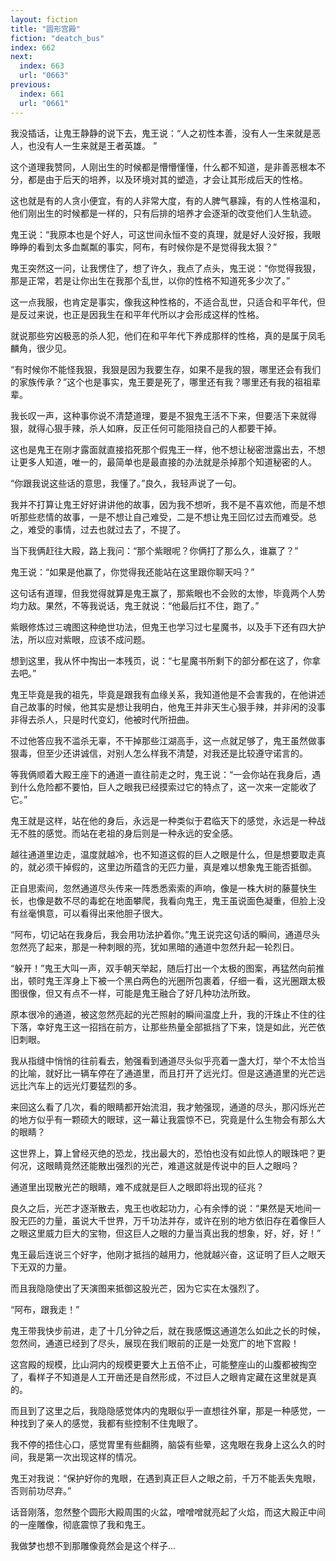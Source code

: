 ```yaml
---
layout: fiction
title: "圆形宫殿"
fiction: "deatch_bus"
index: 662
next:
  index: 663
  url: "0663"
previous:
  index: 661
  url: "0661"
---
```

我没插话，让鬼王静静的说下去，鬼王说：“人之初性本善，没有人一生来就是恶人，也没有人一生来就是王者英雄。 ”

这个道理我赞同，人刚出生的时候都是懵懵懂懂，什么都不知道，是非善恶根本不分，都是由于后天的培养，以及环境对其的塑造，才会让其形成后天的性格。

这也就是有的人贪小便宜，有的人非常大度，有的人脾气暴躁，有的人性格温和，他们刚出生的时候都是一样的，只有后排的培养才会逐渐的改变他们人生轨迹。

鬼王说：“我原本也是个好人，可这世间永恒不变的真理，就是好人没好报，我眼睁睁的看到太多血粼粼的事实，阿布，有时候你是不是觉得我太狠？”

鬼王突然这一问，让我愣住了，想了许久，我点了点头，鬼王说：“你觉得我狠，那是正常，若是让你出生在我那个乱世，以你的性格不知道死多少次了。”

这一点我服，也肯定是事实，像我这种性格的，不适合乱世，只适合和平年代，但是反过来说，也正是因我生在和平年代所以才会形成这样的性格。

就说那些穷凶极恶的杀人犯，他们在和平年代下养成那样的性格，真的是属于凤毛麟角，很少见。

“有时候你不能怪我狠，我狠是因为我要生存，如果不是我的狠，哪里还会有我们的家族传承？”这个也是事实，鬼王要是死了，哪里还有我？哪里还有我的祖祖辈辈。

我长叹一声，这种事你说不清楚道理，要是不狠鬼王活不下来，但要活下来就得狠，就得心狠手辣，杀人如麻，反正任何可能阻挠自己的人都要干掉。

这也是鬼王在刚才露面就直接掐死那个假鬼王一样，他不想让秘密泄露出去，不想让更多人知道，唯一的，最简单也是最直接的办法就是杀掉那个知道秘密的人。

“你跟我说这些话的意思，我懂了。”良久，我轻声说了一句。

我并不打算让鬼王好好讲讲他的故事，因为我不想听，我不是不喜欢他，而是不想听那些悲情的故事，一是不想让自己难受，二是不想让鬼王回忆过去而难受。总之，难受的事情，过去也就过去了，不提了。

当下我俩赶往大殿，路上我问：“那个紫眼呢？你俩打了那么久，谁赢了？”

鬼王说：“如果是他赢了，你觉得我还能站在这里跟你聊天吗？”

这句话有道理，但我觉得就算是鬼王赢了，那紫眼也不会败的太惨，毕竟两个人势均力敌。果然，不等我说话，鬼王就说：“他最后扛不住，跑了。”

紫眼修炼过三魂图这种绝世功法，但鬼王也学习过七星魔书，以及手下还有四大护法，所以应对紫眼，应该不成问题。

想到这里，我从怀中掏出一本残页，说：“七星魔书所剩下的部分都在这了，你拿去吧。”

鬼王毕竟是我的祖先，毕竟是跟我有血缘关系，我知道他是不会害我的，在他讲述自己故事的时候，他其实是想让我明白，他鬼王并非天生心狠手辣，并非闲的没事非得去杀人，只是时代变幻，他被时代所扭曲。

不过他答应我不滥杀无辜，不干掉那些江湖高手，这一点就足够了，鬼王虽然做事狠毒，但至少还讲诚信，对别人怎么样我不清楚，对我还是比较遵守诺言的。

等我俩顺着大殿王座下的通道一直往前走之时，鬼王说：“一会你站在我身后，遇到什么危险都不要怕，巨人之眼我已经摸索过它的特点了，这一次来一定能收了它。”

鬼王就是这样，站在他的身后，永远是一种类似于君临天下的感觉，永远是一种战无不胜的感觉。而站在老祖的身后则是一种永远的安全感。

越往通道里边走，温度就越冷，也不知道这假的巨人之眼是什么，但是想要取走真的，就必须干掉假的，这里边所蕴含的无匹力量，真是难以想象鬼王能否抵御。

正自思索间，忽然通道尽头传来一阵悉悉索索的声响，像是一株大树的藤蔓快生长，也像是数不尽的毒蛇在地面攀爬，我看向鬼王，鬼王虽说面色凝重，但脸上没有丝毫惧意，可以看得出来他胆子很大。

“阿布，切记站在我身后，我会用功法护着你。”鬼王说完这句话的瞬间，通道尽头忽然亮了起来，那是一种刺眼的亮，犹如黑暗的通道中忽然升起一轮烈日。

“躲开！”鬼王大叫一声，双手朝天举起，随后打出一个太极的图案，再猛然向前推出，顿时鬼王浑身上下被一个黑白两色的光圈所包裹着，仔细一看，这光圈跟太极图很像，但又有点不一样，可能是鬼王融合了好几种功法所致。

原本很冷的通道，被这忽然亮起的光芒照射的瞬间温度上升，我的汗珠止不住的往下落，幸好鬼王这一招挡在前方，让那些热量全部抵挡了下来，饶是如此，光芒依旧刺眼。

我从指缝中悄悄的往前看去，勉强看到通道尽头似乎亮着一盏大灯，举个不太恰当的比喻，就好比一辆车停在了通道里，而且打开了远光灯。但是这通道里的光芒远远比汽车上的远光灯要猛烈的多。

来回这么看了几次，看的眼睛都开始流泪，我才勉强现，通道的尽头，那闪烁光芒的地方似乎有一颗硕大的眼球，这一幕让我震惊不已，究竟是什么生物会有那么大的眼睛？

这世界上，算上曾经灭绝的恐龙，找出最大的，恐怕也没有如此惊人的眼珠吧？更何况，这眼睛竟然还能散出强烈的光芒，难道这就是传说中的巨人之眼吗？

通道里出现散光芒的眼睛，难不成就是巨人之眼即将出现的征兆？

良久之后，光芒才逐渐散去，鬼王也收起功力，心有余悸的说：“果然是天地间一股无匹的力量，虽说大千世界，万千功法并存，或许在别的地方依旧存在着像巨人之眼这里威力巨大的宝物，但这巨人之眼的力量当真出我的想象，好，好，好！”

鬼王最后连说三个好字，他刚才抵挡的越用力，他就越兴奋，这证明了巨人之眼天下无双的力量。

而且我隐隐使出了天演图来抵御这股光芒，因为它实在太强烈了。

“阿布，跟我走！”

鬼王带我快步前进，走了十几分钟之后，就在我感慨这通道怎么如此之长的时候，忽然间，通道已经到了尽头，展现在我们眼前的正是一处宽广的地下宫殿！

这宫殿的规模，比山洞内的规模更要大上五倍不止，可能整座山的山腹都被掏空了，看样子不知道是人工开凿还是自然形成，不过巨人之眼肯定藏在这里就是真的。

而且到了这里之后，我隐隐感觉体内的鬼眼似乎一直想往外窜，那是一种感觉，一种找到了亲人的感觉，我都有些控制不住鬼眼了。

我不停的捂住心口，感觉胃里有些翻腾，脑袋有些晕，这鬼眼在我身上这么久的时间，我是第一次出现这样的情况。

鬼王对我说：“保护好你的鬼眼，在遇到真正巨人之眼之前，千万不能丢失鬼眼，否则前功尽弃。”

话音刚落，忽然整个圆形大殿周围的火盆，噌噌噌就亮起了火焰，而这大殿正中间的一座雕像，彻底震惊了我和鬼王。

我做梦也想不到那雕像竟然会是这个样子...